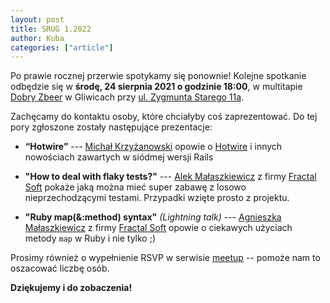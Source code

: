 ```yaml
---
layout: post
title: SRUG 1.2022
author: Kuba
categories: ["article"]
---
```


Po prawie rocznej przerwie spotykamy się ponownie! Kolejne spotkanie
odbędzie się w **środę, 24&nbsp;sierpnia&nbsp;2021 o godzinie 18:00**,
w multitapie [Dobry Zbeer](https://www.facebook.com/DobryZbeer/) w
Gliwicach przy
[ul.&nbsp;Zygmunta&nbsp;Starego&nbsp;11a](https://www.google.com/maps/place/Zygmunta+Starego+11a,+44-100+Gliwice/).

Zachęcamy do kontaktu osoby, które chciałyby coś zaprezentować. Do tej
pory zgłoszone zostały następujące prezentacje:

- **“Hotwire”** --- [Michał Krzyżanowski](https://github.com/krzyzak)
  opowie o [Hotwire](https://hotwired.dev/) i innych nowościach
  zawartych w siódmej wersji Rails

- **"How to deal with flaky tests?"** ---
  [Alek Małaszkiewicz](https://torrocus.com)
  z firmy [Fractal Soft](https://fractalsoft.org)
  pokaże jaką można mieć super zabawę z losowo nieprzechodzącymi testami.
  Przypadki wzięte prosto z projektu.

- **"Ruby map(&:method) syntax"** _(Lightning talk)_ ---
  [Agnieszka Małaszkiewicz](https://womanonrails.com/pl/)
  z firmy [Fractal Soft](https://fractalsoft.org/pl)
  opowie o ciekawych użyciach metody `map` w Ruby i nie tylko ;)

Prosimy również o wypełnienie RSVP w serwisie
[meetup](https://www.meetup.com/srugpl/events/287592952/) -- pomoże
nam to oszacować liczbę osób.

**Dziękujemy i do zobaczenia!**
